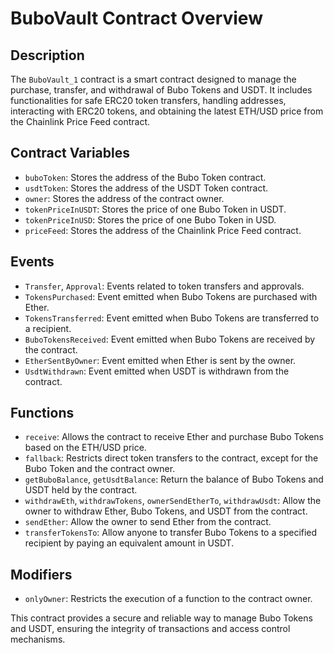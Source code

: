 # BuboVault Contract Overview

## Description

The `BuboVault_1` contract is a smart contract designed to manage the purchase, transfer, and withdrawal of Bubo Tokens and USDT. It includes functionalities for safe ERC20 token transfers, handling addresses, interacting with ERC20 tokens, and obtaining the latest ETH/USD price from the Chainlink Price Feed contract.

## Contract Variables

- `buboToken`: Stores the address of the Bubo Token contract.
- `usdtToken`: Stores the address of the USDT Token contract.
- `owner`: Stores the address of the contract owner.
- `tokenPriceInUSDT`: Stores the price of one Bubo Token in USDT.
- `tokenPriceInUSD`: Stores the price of one Bubo Token in USD.
- `priceFeed`: Stores the address of the Chainlink Price Feed contract.

## Events

- `Transfer`, `Approval`: Events related to token transfers and approvals.
- `TokensPurchased`: Event emitted when Bubo Tokens are purchased with Ether.
- `TokensTransferred`: Event emitted when Bubo Tokens are transferred to a recipient.
- `BuboTokensReceived`: Event emitted when Bubo Tokens are received by the contract.
- `EtherSentByOwner`: Event emitted when Ether is sent by the owner.
- `UsdtWithdrawn`: Event emitted when USDT is withdrawn from the contract.

## Functions

- `receive`: Allows the contract to receive Ether and purchase Bubo Tokens based on the ETH/USD price.
- `fallback`: Restricts direct token transfers to the contract, except for the Bubo Token and the contract owner.
- `getBuboBalance`, `getUsdtBalance`: Return the balance of Bubo Tokens and USDT held by the contract.
- `withdrawEth`, `withdrawTokens`, `ownerSendEtherTo`, `withdrawUsdt`: Allow the owner to withdraw Ether, Bubo Tokens, and USDT from the contract.
- `sendEther`: Allow the owner to send Ether from the contract.
- `transferTokensTo`: Allow anyone to transfer Bubo Tokens to a specified recipient by paying an equivalent amount in USDT.

## Modifiers

- `onlyOwner`: Restricts the execution of a function to the contract owner.

This contract provides a secure and reliable way to manage Bubo Tokens and USDT, ensuring the integrity of transactions and access control mechanisms.
